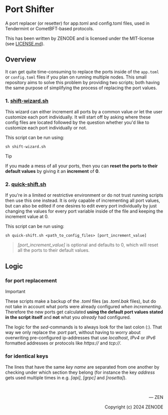# Port Shifter

A port replacer (or resetter) for app.toml and config.toml files, used in Tendermint or CometBFT-based protocols.

This has been written by ZENODE and is licensed under the MIT-license (see [LICENSE.md](./LICENSE.md)).

## Overview

It can get quite time-consuming to replace the ports inside of the `app.toml` or `config.toml` files if you plan on running multiple nodes. This small repository aims to solve this problem by providing two scripts; both having the same purpose of simplifying the process of replacing the port values.

### 1. [shift-wizard.sh](shift-wizard.sh)

This wizard can either increment all ports by a common value _or_ let the user customize each port individually. It will start off by asking where these config files are located followed by the question whether you'd like to customize each port individually or not.

This script can be run using:

```
sh shift-wizard.sh
```

> [!TIP]
> If you made a mess of all your ports, then you can **reset the ports to their default values** by giving it an **increment** of **0**.

### 2. [quick-shift.sh](quick-shift.sh)

If you're in a limited or restrictive environment or do not trust running scripts then use this one instead. It is only capable of incrementing all port values, but can also be edited if one desires to edit every port individually by just changing the values for every port variable inside of the file and keeping the increment value at 0.

This script can be run using:

```
sh quick-shift.sh <path_to_config_files> [port_increment_value]
```
> _[port_increment_value]_ is optional and defaults to 0, which will reset all the ports to their default values.

## Logic

### for port replacement

> [!IMPORTANT]
> These scripts make a backup of the _.toml_ files (as _.toml.bak_ files), but do not take in account what ports were already configured _when incrementing_. Therefore the new ports get calculated **using the default port values stated in the script itself** and **not** what you _already_ had configured.

The logic for the _sed_-commands is to always look for the last colon (:). That way we only replace the _:port_ part, without having to worry about overwriting pre-configured ip-addresses that use _localhost_, _IPv4_ or _IPv6_ formatted addresses or protocols like _https://_ and _tcp://_.

### for identical keys
The lines that have the same _key name_ are separated from one another by checking under which section they belong (for instance the key _address_ gets used multiple times in e.g. _[api]_, _[grpc]_ and _[rosetta]_).

</br>

<p align="right">— ZEN</p>
<p align="right">Copyright (c) 2024 ZENODE</p>
